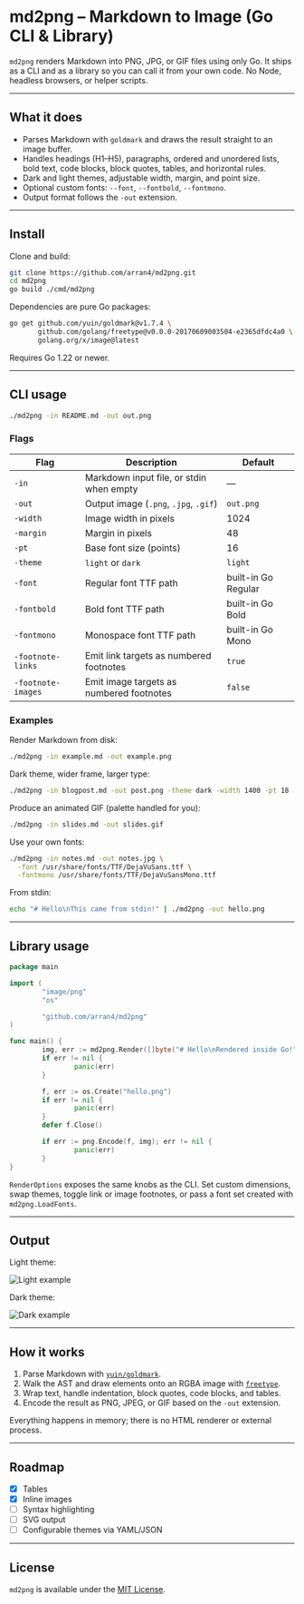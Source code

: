 # md2png – Markdown to Image (Go CLI & Library)

`md2png` renders Markdown into PNG, JPG, or GIF files using only Go. It ships as a CLI and as a library so you can call it from your own code. No Node, headless browsers, or helper scripts.

---

## What it does

- Parses Markdown with `goldmark` and draws the result straight to an image buffer.
- Handles headings (H1–H5), paragraphs, ordered and unordered lists, bold text, code blocks, block quotes, tables, and horizontal rules.
- Dark and light themes, adjustable width, margin, and point size.
- Optional custom fonts: `--font`, `--fontbold`, `--fontmono`.
- Output format follows the `-out` extension.

---

## Install

Clone and build:

```bash
git clone https://github.com/arran4/md2png.git
cd md2png
go build ./cmd/md2png
```

Dependencies are pure Go packages:

```bash
go get github.com/yuin/goldmark@v1.7.4 \
       github.com/golang/freetype@v0.0.0-20170609003504-e2365dfdc4a0 \
       golang.org/x/image@latest
```

Requires Go 1.22 or newer.

---

## CLI usage

```bash
./md2png -in README.md -out out.png
```

### Flags

| Flag | Description | Default |
|------|-------------|---------|
| `-in` | Markdown input file, or stdin when empty | — |
| `-out` | Output image (`.png`, `.jpg`, `.gif`) | `out.png` |
| `-width` | Image width in pixels | 1024 |
| `-margin` | Margin in pixels | 48 |
| `-pt` | Base font size (points) | 16 |
| `-theme` | `light` or `dark` | `light` |
| `-font` | Regular font TTF path | built-in Go Regular |
| `-fontbold` | Bold font TTF path | built-in Go Bold |
| `-fontmono` | Monospace font TTF path | built-in Go Mono |
| `-footnote-links` | Emit link targets as numbered footnotes | `true` |
| `-footnote-images` | Emit image targets as numbered footnotes | `false` |

### Examples

Render Markdown from disk:

```bash
./md2png -in example.md -out example.png
```

Dark theme, wider frame, larger type:

```bash
./md2png -in blogpost.md -out post.png -theme dark -width 1400 -pt 18
```

Produce an animated GIF (palette handled for you):

```bash
./md2png -in slides.md -out slides.gif
```

Use your own fonts:

```bash
./md2png -in notes.md -out notes.jpg \
  -font /usr/share/fonts/TTF/DejaVuSans.ttf \
  -fontmono /usr/share/fonts/TTF/DejaVuSansMono.ttf
```

From stdin:

```bash
echo "# Hello\nThis came from stdin!" | ./md2png -out hello.png
```

---

## Library usage

```go
package main

import (
        "image/png"
        "os"

        "github.com/arran4/md2png"
)

func main() {
        img, err := md2png.Render([]byte("# Hello\nRendered inside Go!"), md2png.RenderOptions{})
        if err != nil {
                panic(err)
        }

        f, err := os.Create("hello.png")
        if err != nil {
                panic(err)
        }
        defer f.Close()

        if err := png.Encode(f, img); err != nil {
                panic(err)
        }
}
```

`RenderOptions` exposes the same knobs as the CLI. Set custom dimensions, swap themes, toggle link or image footnotes, or pass a font set created with `md2png.LoadFonts`.

---

## Output

Light theme:

![Light example](examples/light-example.png)

Dark theme:

![Dark example](examples/dark-example.png)

---

## How it works

1. Parse Markdown with [`yuin/goldmark`](https://github.com/yuin/goldmark).
2. Walk the AST and draw elements onto an RGBA image with [`freetype`](https://pkg.go.dev/github.com/golang/freetype).
3. Wrap text, handle indentation, block quotes, code blocks, and tables.
4. Encode the result as PNG, JPEG, or GIF based on the `-out` extension.

Everything happens in memory; there is no HTML renderer or external process.

---

## Roadmap

- [x] Tables
- [x] Inline images
- [ ] Syntax highlighting
- [ ] SVG output
- [ ] Configurable themes via YAML/JSON

---

## License

`md2png` is available under the [MIT License](LICENSE).
